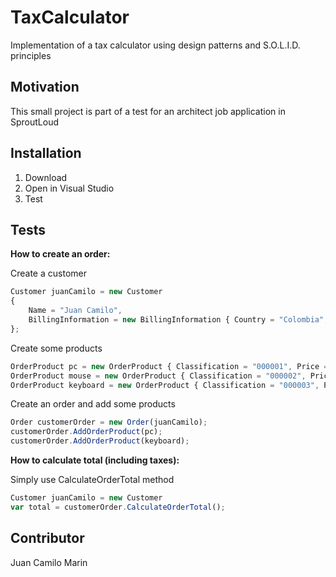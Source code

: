# TaxCalculator

Implementation of a tax calculator using design patterns and S.O.L.I.D. principles

## Motivation

This small project is part of a test for an architect job application in SproutLoud

## Installation

1. Download
2. Open in Visual Studio
3. Test

## Tests

<b>How to create an order:</b>
<br/>

Create a customer
```javascript
Customer juanCamilo = new Customer
{
    Name = "Juan Camilo",
    BillingInformation = new BillingInformation { Country = "Colombia", City = "Medellin" }
};
```
Create some products
```javascript
OrderProduct pc = new OrderProduct { Classification = "000001", Price = 350, Quantity = 1 };
OrderProduct mouse = new OrderProduct { Classification = "000002", Price = 15, Quantity = 1 };
OrderProduct keyboard = new OrderProduct { Classification = "000003", Price = 30, Quantity = 2 };
```
Create an order and add some products
```javascript
Order customerOrder = new Order(juanCamilo);
customerOrder.AddOrderProduct(pc);
customerOrder.AddOrderProduct(keyboard);
```

<b>How to calculate total (including taxes):</b>
<br/>

Simply use CalculateOrderTotal method
```javascript
Customer juanCamilo = new Customer
var total = customerOrder.CalculateOrderTotal();
```

## Contributor

Juan Camilo Marin
